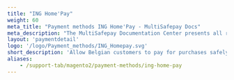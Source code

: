 ```yaml
---
title: "ING Home'Pay"
weight: 60
meta_title: "Payment methods ING Home'Pay - MultiSafepay Docs"
meta_description: "The MultiSafepay Documentation Center presents all relevant information about our Plugins and API. You can also find support pages for Payment Methods, Tools and General Questions as well as the contact details of our Support and Integration Teams."
layout: 'paymentdetail'
logo: '/logo/Payment_methods/ING_Homepay.svg' 
short_description: 'Allow Belgian customers to pay for purchases safely through the ING banking environment.'
aliases:
    - /support-tab/magento2/payment-methods/ing-home-pay
---
```

